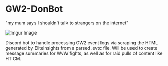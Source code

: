 # GW2-DonBot
"my mum says I shouldn't talk to strangers on the internet"

![Imgur Image](https://i.imgur.com/tQ4LD6H.png)

Discord bot to handle processing GW2 event logs via scraping the HTML generated by EliteInsights from a parsed .evtc file. Will be used to create message summaries for WvW fights, as well as for raid pulls of content like HT CM. 
